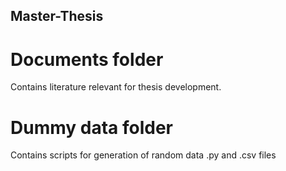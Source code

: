 ## Master-Thesis

# Documents folder 
  Contains literature relevant for thesis development.

# Dummy data folder 
  Contains scripts for generation of random data .py and .csv files
